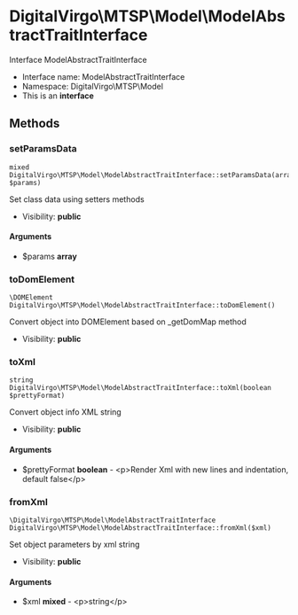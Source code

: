DigitalVirgo\MTSP\Model\ModelAbstractTraitInterface
===============

Interface ModelAbstractTraitInterface




* Interface name: ModelAbstractTraitInterface
* Namespace: DigitalVirgo\MTSP\Model
* This is an **interface**






Methods
-------


### setParamsData

    mixed DigitalVirgo\MTSP\Model\ModelAbstractTraitInterface::setParamsData(array $params)

Set class data using setters methods



* Visibility: **public**


#### Arguments
* $params **array**



### toDomElement

    \DOMElement DigitalVirgo\MTSP\Model\ModelAbstractTraitInterface::toDomElement()

Convert object into DOMElement based on _getDomMap method



* Visibility: **public**




### toXml

    string DigitalVirgo\MTSP\Model\ModelAbstractTraitInterface::toXml(boolean $prettyFormat)

Convert object info XML string



* Visibility: **public**


#### Arguments
* $prettyFormat **boolean** - &lt;p&gt;Render Xml with new lines and indentation, default false&lt;/p&gt;



### fromXml

    \DigitalVirgo\MTSP\Model\ModelAbstractTraitInterface DigitalVirgo\MTSP\Model\ModelAbstractTraitInterface::fromXml($xml)

Set object parameters by xml string



* Visibility: **public**


#### Arguments
* $xml **mixed** - &lt;p&gt;string&lt;/p&gt;


